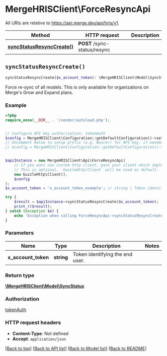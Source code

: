 # MergeHRISClient\ForceResyncApi

All URIs are relative to https://api.merge.dev/api/hris/v1.

Method | HTTP request | Description
------------- | ------------- | -------------
[**syncStatusResyncCreate()**](ForceResyncApi.md#syncStatusResyncCreate) | **POST** /sync-status/resync | 


## `syncStatusResyncCreate()`

```php
syncStatusResyncCreate($x_account_token): \MergeHRISClient\Model\SyncStatus
```



Force re-sync of all models. This is only available for organizations on Merge's Grow and Expand plans.

### Example

```php
<?php
require_once(__DIR__ . '/vendor/autoload.php');


// Configure API key authorization: tokenAuth
$config = MergeHRISClient\Configuration::getDefaultConfiguration()->setApiKey('Authorization', 'YOUR_API_KEY');
// Uncomment below to setup prefix (e.g. Bearer) for API key, if needed
// $config = MergeHRISClient\Configuration::getDefaultConfiguration()->setApiKeyPrefix('Authorization', 'Bearer');


$apiInstance = new MergeHRISClient\Api\ForceResyncApi(
    // If you want use custom http client, pass your client which implements `GuzzleHttp\ClientInterface`.
    // This is optional, `GuzzleHttp\Client` will be used as default.
    new GuzzleHttp\Client(),
    $config
);
$x_account_token = 'x_account_token_example'; // string | Token identifying the end user.

try {
    $result = $apiInstance->syncStatusResyncCreate($x_account_token);
    print_r($result);
} catch (Exception $e) {
    echo 'Exception when calling ForceResyncApi->syncStatusResyncCreate: ', $e->getMessage(), PHP_EOL;
}
```

### Parameters

Name | Type | Description  | Notes
------------- | ------------- | ------------- | -------------
 **x_account_token** | **string**| Token identifying the end user. |

### Return type

[**\MergeHRISClient\Model\SyncStatus**](../Model/SyncStatus.md)

### Authorization

[tokenAuth](../../README.md#tokenAuth)

### HTTP request headers

- **Content-Type**: Not defined
- **Accept**: `application/json`

[[Back to top]](#) [[Back to API list]](../../README.md#endpoints)
[[Back to Model list]](../../README.md#models)
[[Back to README]](../../README.md)
